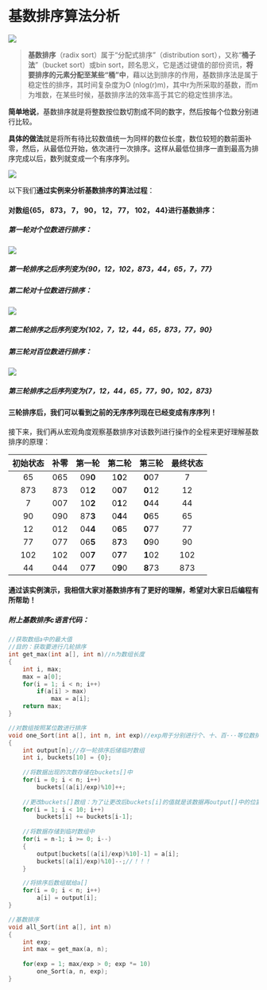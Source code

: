 # 基数排序算法分析

![](images/paixu3.jpg)

>**基数排序**（radix sort）属于“分配式排序”（distribution sort），又称“**桶子法**”（bucket sort）或bin sort，顾名思义，它是透过键值的部份资讯，**将要排序的元素分配至某些“桶”中**，藉以达到排序的作用，基数排序法是属于稳定性的排序，其时间复杂度为O (nlog(r)m)，其中r为所采取的基数，而m为堆数，在某些时候，基数排序法的效率高于其它的稳定性排序法。

**简单地说**，基数排序就是将整数按位数切割成不同的数字，然后按每个位数分别进行比较。	

**具体的做法**就是将所有待比较数值统一为同样的数位长度，数位较短的数前面补零，然后，从最低位开始，依次进行一次排序。这样从最低位排序一直到最高为排序完成以后，数列就变成一个有序序列。

![](images/paixu1.jpg)

以下我们**通过实例来分析基数排序的算法过程**：

#### 对数组{65， 873， 7， 90， 12， 77， 102， 44}进行基数排序：

##### 第一轮对个位数进行排序：

![](images/paixu4.jpg)		
		
##### 第一轮排序之后序列变为{90，12，102，873，44，65，7，77}

##### 第二轮对十位数进行排序：

![](images/paixu5.jpg)

##### 第二轮排序之后序列变为{102，7，12，44，65，873，77，90}

##### 第三轮对百位数进行排序：

![](images/paixu6.jpg)

##### 第三轮排序之后序列变为{7，12，44，65，77，90，102，873}

#### 三轮排序后，我们可以看到之前的无序序列现在已经变成有序序列！

接下来，我们再从宏观角度观察基数排序对该数列进行操作的全程来更好理解基数排序的原理：

|初始状态| 补零      |     第一轮 |   第二轮   |第三轮|最终状态|
|:-----:| :--------: | :--------:| :------: |:------:|:----:|
|65|   065  |  09**0** |  1**0**2  |**0**07|7|
|873|    873|    01**2**|    0**0**7|**0**12|12|
|7|   007  |    10**2**|   0**1**2 |**0**44|44|
|90|    090 |   87**3** |    0**4**4|**0**65|65|
|12|    012 |    04**4**|   0**6**5 |**0**77|77|
|77|    077 |   06**5** |   8**7**3 |**0**90|90|
|102|    102 |   00**7** |    0**7**7|**1**02|102|
|44|    044 |   07**7** |    0**9**0|**8**73|873|

#### 通过该实例演示，我相信大家对基数排序有了更好的理解，希望对大家日后编程有所帮助！

##### 附上基数排序c语言代码：
```cpp
//获取数组a中的最大值
//目的：获取要进行几轮排序
int get_max(int a[], int n)//n为数组长度
{
	int i, max;
	max = a[0];
	for(i = 1; i < n; i++)
		if(a[i] > max)
			max = a[i];
	return max;
}

//对数组按照某位数进行排序
void one_Sort(int a[], int n, int exp)//exp用于分别进行个、十、百···等位数排序
{
	int output[n];//存一轮排序后储临时数组
	int i, buckets[10] = {0};
	
	//将数据出现的次数存储在buckets[]中
	for(i = 0; i < n; i++)
		buckets[(a[i]/exp)%10]++;
	
	//更改buckets[]数组：为了让更改后buckets[i]的值就是该数据再output[]中的位置
	for(i = 1; i < 10; i++)
		buckets[i] += buckets[i-1];
	
	//将数据存储到临时数组中
	for(i = n-1; i >= 0; i--)
	{
		output[buckets[(a[i]/exp)%10]-1] = a[i];
		buckets[(a[i]/exp)%10]--;//！！！
	}

	//将排序后数组赋给a[]
	for(i = 0; i < n; i++)
		a[i] = output[i];
}

//基数排序
void all_Sort(int a[], int n)
{
	int exp;
	int max = get_max(a, n);
	
	for(exp = 1; max/exp > 0; exp *= 10)
		one_Sort(a, n, exp);
}
```
